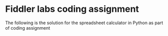 # Fiddler labs coding assignment
The following is the solution for the spreadsheet calculator in Python as part of coding assignment
